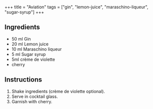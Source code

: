 +++
title = "Aviation"
tags = ["gin", "lemon-juice", "maraschino-liqueur", "sugar-syrup"]
+++

## Ingredients

- 50 ml Gin
- 20 ml Lemon juice
- 10 ml Maraschino liqueur
- 5 ml Sugar syrup
- 5ml crème de violette
- cherry

## Instructions

1. Shake ingredients (crème de violette optional).
2. Serve in cocktail glass.
3. Garnish with cherry.
